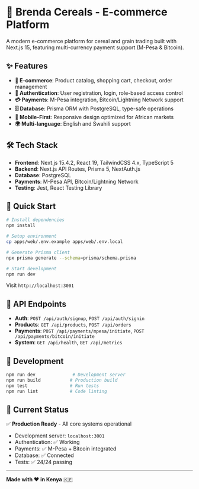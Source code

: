 # 🌾 Brenda Cereals - E-commerce Platform

A modern e-commerce platform for cereal and grain trading built with Next.js 15, featuring multi-currency payment support (M-Pesa & Bitcoin).

## ✨ Features

- **🛒 E-commerce**: Product catalog, shopping cart, checkout, order management
- **🔐 Authentication**: User registration, login, role-based access control
- **💳 Payments**: M-Pesa integration, Bitcoin/Lightning Network support
- **🗄️ Database**: Prisma ORM with PostgreSQL, type-safe operations
- **📱 Mobile-First**: Responsive design optimized for African markets
- **🌍 Multi-language**: English and Swahili support

## 🛠️ Tech Stack

- **Frontend**: Next.js 15.4.2, React 19, TailwindCSS 4.x, TypeScript 5
- **Backend**: Next.js API Routes, Prisma 5, NextAuth.js
- **Database**: PostgreSQL
- **Payments**: M-Pesa API, Bitcoin/Lightning Network
- **Testing**: Jest, React Testing Library

## 🚀 Quick Start

```bash
# Install dependencies
npm install

# Setup environment
cp apps/web/.env.example apps/web/.env.local

# Generate Prisma client
npx prisma generate --schema=prisma/schema.prisma

# Start development
npm run dev
```

Visit `http://localhost:3001`

## 📱 API Endpoints

- **Auth**: `POST /api/auth/signup`, `POST /api/auth/signin`
- **Products**: `GET /api/products`, `POST /api/orders`
- **Payments**: `POST /api/payments/mpesa/initiate`, `POST /api/payments/bitcoin/initiate`
- **System**: `GET /api/health`, `GET /api/metrics`

## 🔧 Development

```bash
npm run dev              # Development server
npm run build           # Production build
npm test                # Run tests
npm run lint            # Code linting
```

## 🚀 Current Status

✅ **Production Ready** - All core systems operational
- Development server: `localhost:3001`
- Authentication: ✅ Working
- Payments: ✅ M-Pesa + Bitcoin integrated
- Database: ✅ Connected
- Tests: ✅ 24/24 passing

---

**Made with ❤️ in Kenya** 🇰🇪
